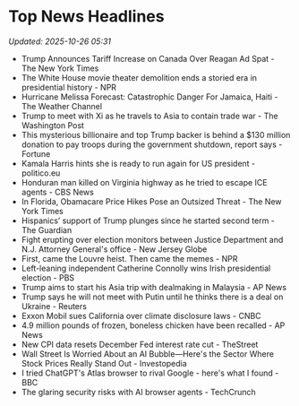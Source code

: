 # Top News Headlines

_Updated: 2025-10-26 05:31_

- Trump Announces Tariff Increase on Canada Over Reagan Ad Spat - The New York Times
- The White House movie theater demolition ends a storied era in presidential history - NPR
- Hurricane Melissa Forecast: Catastrophic Danger For Jamaica, Haiti - The Weather Channel
- Trump to meet with Xi as he travels to Asia to contain trade war - The Washington Post
- This mysterious billionaire and top Trump backer is behind a $130 million donation to pay troops during the government shutdown, report says - Fortune
- Kamala Harris hints she is ready to run again for US president - politico.eu
- Honduran man killed on Virginia highway as he tried to escape ICE agents - CBS News
- In Florida, Obamacare Price Hikes Pose an Outsized Threat - The New York Times
- Hispanics’ support of Trump plunges since he started second term - The Guardian
- Fight erupting over election monitors between Justice Department and N.J. Attorney General's office - New Jersey Globe
- First, came the Louvre heist. Then came the memes - NPR
- Left-leaning independent Catherine Connolly wins Irish presidential election - PBS
- Trump aims to start his Asia trip with dealmaking in Malaysia - AP News
- Trump says he will not meet with Putin until he thinks there is a deal on Ukraine - Reuters
- Exxon Mobil sues California over climate disclosure laws - CNBC
- 4.9 million pounds of frozen, boneless chicken have been recalled - AP News
- New CPI data resets December Fed interest rate cut - TheStreet
- Wall Street Is Worried About an AI Bubble—Here's the Sector Where Stock Prices Really Stand Out - Investopedia
- I tried ChatGPT's Atlas browser to rival Google - here's what I found - BBC
- The glaring security risks with AI browser agents - TechCrunch